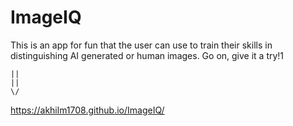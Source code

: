 # ImageIQ
This is an app for fun that the user can use to train their skills in distinguishing AI generated or human images. 
Go on, give it a try!1

    ||
    ||
    \/

https://akhilm1708.github.io/ImageIQ/
